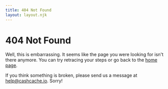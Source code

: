 ```yaml
---
title: 404 Not Found
layout: layout.njk
---
```


# 404 Not Found

Well, this is embarrassing. It seems like the page you were looking for isn't
there anymore. You can try retracing your steps or go back to the [home
page](/).

If you think something is broken, please send us a message at
[help@cashcache.io](mailto:help@cashcache.io). Sorry!
